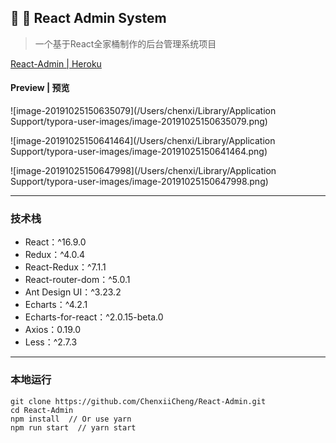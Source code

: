 ## 🌈 🐳 React Admin System

> 一个基于React全家桶制作的后台管理系统项目

[React-Admin | Heroku](https://admin-manager-react.herokuapp.com/)

#### Preview | 预览

![image-20191025150635079](/Users/chenxi/Library/Application Support/typora-user-images/image-20191025150635079.png)



![image-20191025150641464](/Users/chenxi/Library/Application Support/typora-user-images/image-20191025150641464.png)



![image-20191025150647998](/Users/chenxi/Library/Application Support/typora-user-images/image-20191025150647998.png)



------



### 技术栈

- React：^16.9.0
- Redux：^4.0.4
- React-Redux：^7.1.1
- React-router-dom：^5.0.1
- Ant Design UI：^3.23.2
- Echarts：^4.2.1
- Echarts-for-react：^2.0.15-beta.0
- Axios：0.19.0
- Less：^2.7.3



------



### 本地运行

```
git clone https://github.com/ChenxiiCheng/React-Admin.git
cd React-Admin
npm install  // Or use yarn
npm run start  // yarn start
```